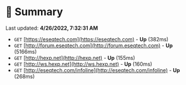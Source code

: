 # 📖 Summary
Last updated: **4/26/2022, 7:32:31 AM**

- `GET` [https://eseqtech.com](https://eseqtech.com) - **Up** (382ms)
- `GET` [http://forum.eseqtech.com](http://forum.eseqtech.com) - **Up** (5166ms)
- `GET` [http://hexp.net](http://hexp.net) - **Up** (155ms)
- `GET` [http://ws.hexp.net](http://ws.hexp.net) - **Up** (160ms)
- `GET` [http://eseqtech.com/infoline](http://eseqtech.com/infoline) - **Up** (268ms)
